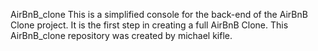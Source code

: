 AirBnB_clone
This is a simplified console for the back-end of the AirBnB Clone project. It is the first step in creating a full AirBnB Clone. This AirBnB_clone repository was created by michael kifle.
